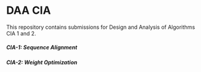 # DAA CIA
This repository contains submissions for Design and Analysis of Algorithms CIA 1 and 2.
##### CIA-1: Sequence Alignment
##### CIA-2: Weight Optimization
